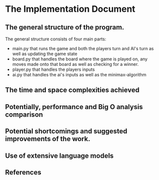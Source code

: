 # The Implementation Document

## The general structure of the program.

The general structure consists of four main parts:
- main.py that runs the game and both the players turn and AI's turn as well as updating the game state
- board.py that handles the board where the game is played on, any moves made onto that board as well as checking for a winner.
- player.py that handles the players inputs
- ai.py that handles the ai's inputs as well as the minimax-algorithm

## The time and space complexities achieved 

## Potentially, performance and Big O analysis comparison

## Potential shortcomings and suggested improvements of the work.

## Use of extensive language models 

## References
